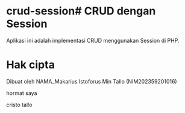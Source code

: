 # crud-session# CRUD dengan Session

Aplikasi ini adalah implementasi CRUD menggunakan Session di PHP.

# Hak cipta

Dibuat oleh NAMA_Makarius Istoforus Min Tallo (NIM202359201016) 

hormat saya

cristo tallo
